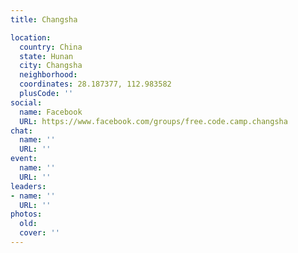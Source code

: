 ```yaml
---
title: Changsha

location:
  country: China
  state: Hunan
  city: Changsha
  neighborhood: 
  coordinates: 28.187377, 112.983582
  plusCode: ''
social:
  name: Facebook
  URL: https://www.facebook.com/groups/free.code.camp.changsha
chat:
  name: ''
  URL: ''
event:
  name: ''
  URL: ''
leaders:
- name: ''
  URL: ''
photos:
  old: 
  cover: ''
---
```


